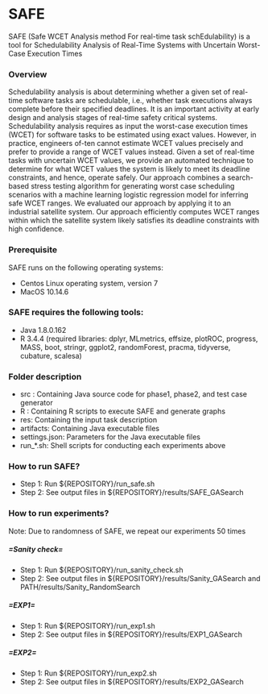 # SAFE

SAFE (Safe WCET Analysis method For real-time task schEdulability) is a tool for Schedulability Analysis of Real-Time Systems with Uncertain Worst-Case Execution Times


### Overview
Schedulability analysis is about determining whether a given set of real-time software tasks are schedulable, i.e., whether task executions always complete before their specified deadlines. It is an important activity at early design and analysis stages of real-time safety critical systems. Schedulability analysis requires as input the worst-case execution times (WCET) for software tasks to be estimated using exact values. However, in practice, engineers of-ten cannot estimate WCET values precisely and prefer to provide a range of WCET values instead. Given a set of real-time tasks with uncertain WCET values, we provide an automated technique to determine for what WCET values the system is likely to meet its deadline constraints, and hence, operate safely. Our approach combines a search-based stress testing algorithm for generating worst case scheduling scenarios with a machine learning logistic regression model for inferring safe WCET ranges. We evaluated our approach by applying it to an industrial satellite system. Our approach efficiently computes WCET ranges within which the satellite system likely satisfies its deadline constraints with high confidence.


### Prerequisite
SAFE runs on the following operating systems:
- Centos Linux operating system, version 7
- MacOS 10.14.6

### SAFE requires the following tools:
- Java 1.8.0.162
- R 3.4.4 (required libraries: dplyr, MLmetrics, effsize, plotROC, progress, MASS, boot, stringr, ggplot2, randomForest, pracma, tidyverse, cubature, scalesa)


### Folder description
* src : Containing Java source code for phase1, phase2, and test case generator
* R : Containing R scripts to execute SAFE and generate graphs
* res: Containing the input task description
* artifacts: Containing Java executable files
* settings.json: Parameters for the Java executable files
* run_*.sh: Shell scripts for conducting each experiments above 


### How to run SAFE?
* Step 1: Run ${REPOSITORY}/run_safe.sh
* Step 2: See output files in ${REPOSITORY}/results/SAFE_GASearch


### How to run experiments?
Note: Due to randomness of SAFE, we repeat our experiments 50 times

##### =Sanity check=
* Step 1: Run ${REPOSITORY}/run_sanity_check.sh
* Step 2: See output files in ${REPOSITORY}/results/Sanity_GASearch and PATH/results/Sanity_RandomSearch

##### =EXP1=
* Step 1: Run ${REPOSITORY}/run_exp1.sh
* Step 2: See output files in ${REPOSITORY}/results/EXP1_GASearch

##### =EXP2=
* Step 1: Run ${REPOSITORY}/run_exp2.sh
* Step 2: See output files in ${REPOSITORY}/results/EXP2_GASearch

